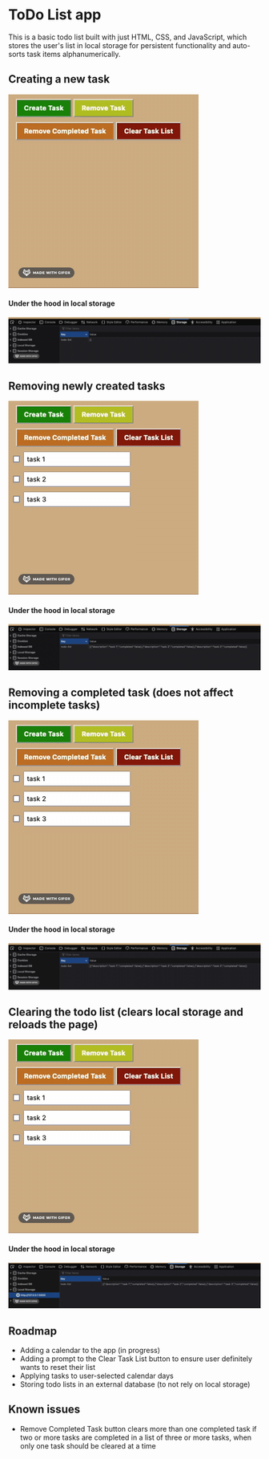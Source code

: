 # ToDo List app

This is a basic todo list built with just HTML, CSS, and JavaScript, which stores the user's list in local storage for persistent functionality and auto-sorts task items alphanumerically.

## Creating a new task

![Creating new tasks](<creating new tasks.gif>)

#### Under the hood in local storage

![Creating new tasks](<ls creating new tasks.gif>)

## Removing newly created tasks

![Removing a task](<removing tasks.gif>)

#### Under the hood in local storage

![Removing a task](<ls removing tasks.gif>)

## Removing a completed task (does not affect incomplete tasks)

![Removing completed task](<removing completed tasks.gif>)

#### Under the hood in local storage

![Removing completed task](<ls removing completed tasks.gif>)

## Clearing the todo list (clears local storage and reloads the page)

![Clearing task list](<clearing task list.gif>)

#### Under the hood in local storage

![Clearing task list](<ls clearing task list.gif>)

## Roadmap

- Adding a calendar to the app (in progress)
- Adding a prompt to the Clear Task List button to ensure user definitely wants to reset their list
- Applying tasks to user-selected calendar days
- Storing todo lists in an external database (to not rely on local storage)

## Known issues

- Remove Completed Task button clears more than one completed task if two or more tasks are completed in a list of three or more tasks, when only one task should be cleared at a time
